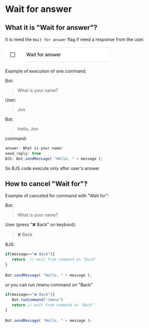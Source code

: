 # Wait for answer

## What it is "Wait for answer"?

It is need the `Wait for answer` flag if need a response from the user.

![Can be modified on command editing](<../.gitbook/assets/image (13).png>)

Example of execution of one command:

Bot:

> What is your name?

User:

> Jon

Bot:

> Hello, Jon

command:

```javascript
answer: What is your name?
need_reply: true
BJS: Bot.sendMessage( "Hello, " + message );
```

So BJS code execute only after user's answer

## How to cancel "Wait for"?

Example of canceled for command with "Wait for":

Bot:

> What is your name?

User (press "❌ Back" on keybord):

> ❌ Back

BJS:

```javascript
if(message=="❌ Back"){
   return  // exit from command on "Back"
}

Bot.sendMessage( "Hello, " + message );
```

or you can run /menu command on "Back"

```javascript
if(message=="❌ Back"){
   Bot.runCommand("/menu")
   return // exit from command on "Back"
}

Bot.sendMessage( "Hello, " + message );
```

